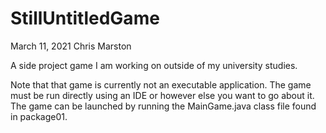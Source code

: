 # StillUntitledGame
March 11, 2021
Chris Marston

A side project game I am working on outside of my university studies.

Note that that game is currently not an executable application. The game must be run directly using an IDE or however else you want to go about it. The game can be launched by running the MainGame.java class file found in package01.
